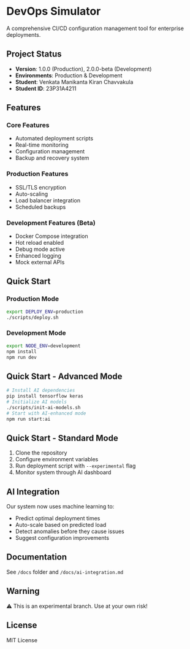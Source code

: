 # DevOps Simulator
A comprehensive CI/CD configuration management tool for enterprise deployments.
## Project Status
- **Version**: 1.0.0 (Production), 2.0.0-beta (Development)
- **Environments**: Production & Development
- **Student**: Venkata Manikanta Kiran Chavvakula
- **Student ID**: 23P31A4211
## Features
### Core Features
- Automated deployment scripts
- Real-time monitoring
- Configuration management
- Backup and recovery system
### Production Features
- SSL/TLS encryption
- Auto-scaling
- Load balancer integration
- Scheduled backups
### Development Features (Beta)
-  Docker Compose integration
-  Hot reload enabled
-  Debug mode active
-  Enhanced logging
-  Mock external APIs
## Quick Start
### Production Mode
```bash
export DEPLOY_ENV=production
./scripts/deploy.sh
```
### Development Mode
```bash
export NODE_ENV=development
npm install
npm run dev
```
## Quick Start - Advanced Mode
```bash
# Install AI dependencies
pip install tensorflow keras
# Initialize AI models
./scripts/init-ai-models.sh
# Start with AI-enhanced mode
npm run start:ai
```
## Quick Start - Standard Mode
1. Clone the repository
2. Configure environment variables
3. Run deployment script with `--experimental` flag
4. Monitor system through AI dashboard
## AI Integration
Our system now uses machine learning to:
- Predict optimal deployment times
- Auto-scale based on predicted load
- Detect anomalies before they cause issues
- Suggest configuration improvements
## Documentation
See `/docs` folder and `/docs/ai-integration.md`
## Warning
⚠️ This is an experimental branch. Use at your own risk!
## License
MIT License